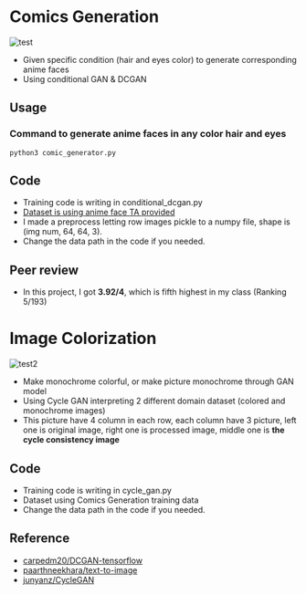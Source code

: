 # Comics Generation

![test](https://github.com/willylulu/ADLxMLDS2017/blob/master/Comics_Generation/fix_noise.png?raw=true)
*	Given specific condition (hair and eyes color) to generate corresponding anime faces
*	Using conditional GAN & DCGAN
##	Usage
###	Command to generate anime faces in any color hair and eyes
```
python3 comic_generator.py
```
## Code
*	Training code is writing in conditional_dcgan.py
*	[Dataset is using anime face TA provided](https://drive.google.com/drive/folders/1bXXeEzARYWsvUwbW3SA0meulCR3nIhDb)
*	I made a preprocess letting row images pickle to a numpy file, shape is (img num, 64, 64, 3).
*	Change the data path in the code if you needed.

##	Peer review
*	In this project, I got **3.92/4**, which is fifth highest in my class (Ranking 5/193)

#	Image Colorization
![test2](https://github.com/willylulu/ADLxMLDS2017/blob/master/Comics_Generation/colorization.png?raw=true)
*	Make monochrome colorful, or make picture monochrome through GAN model
*	Using Cycle GAN interpreting 2 different domain dataset (colored and monochrome images)
*	This picture have 4 column in each row, each column have 3 picture, left one is original image, right one is processed image, middle one is **the cycle consistency image**

##	Code
*	Training code is writing in cycle_gan.py
*	Dataset using Comics Generation training data
*	Change the data path in the code if you needed.

##  Reference
* [carpedm20/DCGAN-tensorflow](https://github.com/carpedm20/DCGAN-tensorflow)
* [paarthneekhara/text-to-image](https://github.com/paarthneekhara/text-to-image)
* [junyanz/CycleGAN](https://github.com/junyanz/CycleGAN)
